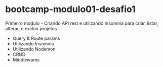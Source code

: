 # bootcamp-modulo01-desafio1
Primeiro modulo - Criando API rest e utilizando Insomnia para criar, listar, alterar, e excluir projetos. 


* Query & Route params
* Utilizando Insomnia
* Utilizando Nodemon
* CRUD
* Middlewares
